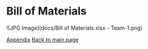 # Bill of Materials

![JPG Image](docs/Bill of Materials.xlsx - Team-1.png)

[Appendix](./appendix.md)
[Back to main page](./index.md)
